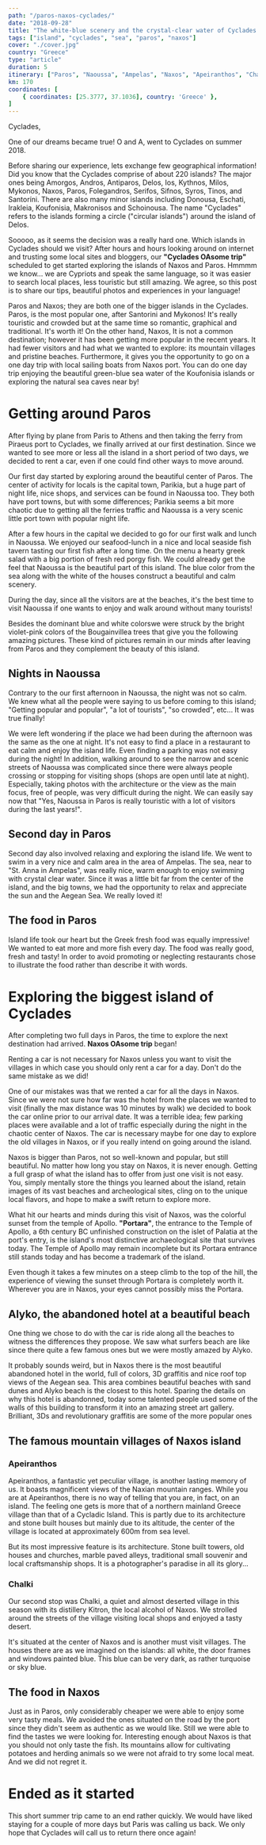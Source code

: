 ```yaml
---
path: "/paros-naxos-cyclades/"
date: "2018-09-28"
title: "The white-blue scenery and the crystal-clear water of Cyclades!"
tags: ["island", "cyclades", "sea", "paros", "naxos"]
cover: "./cover.jpg"
country: "Greece"
type: "article"
duration: 5
itinerary: ["Paros", "Naoussa", "Ampelas", "Naxos", "Apeiranthos", "Chalki", "Aliko"]
km: 170
coordinates: [
    { coordinates: [25.3777, 37.1036], country: 'Greece' },
]
---
```


Cyclades,

One of our dreams became true! O and A, went to Cyclades on summer 2018.

Before sharing our experience, lets exchange few geographical
information! Did you know that the Cyclades comprise of about 220 islands?
The major ones being Amorgos, Andros, Antiparos, Delos, Ios, Kythnos,
Milos, Mykonos, Naxos, Paros, Folegandros, Serifos, Sifnos, Syros,
Tinos, and Santoríni. There are also many minor islands including
Donousa, Eschati, Irakleia, Koufonisia, Makronisos and Schoinousa. The
name "Cyclades" refers to the islands forming a circle ("circular
islands") around the island of Delos.

Sooooo, as it seems the decision was a really hard one. Which
islands in Cyclades should we visit? After hours and hours
looking around on internet and trusting some local sites and bloggers,
our **"Cyclades OAsome trip"** scheduled to get started exploring the
islands of Naxos and Paros. Hmmmm we know... we are Cypriots and speak the
same language, so it was easier to search local places, less touristic but still amazing.
We agree, so this post is to share our tips, beautiful photos and experiences
in your language!

Paros and Naxos; they are both one of the bigger islands in the
Cyclades. Paros, is the most popular one, after Santorini and Mykonos!
It's really touristic and crowded but at the same time so romantic,
graphical and traditional. It's worth it!
On the other hand, Naxos, It is not a common destination; however it has
been getting more popular in the recent years. It had fewer visitors and
had what we wanted to explore: its mountain villages and pristine beaches.
Furthermore, it gives you the opportunity to go on a one day trip with local
sailing boats from Naxos port. You can do one day trip enjoying the
beautiful green-blue sea water of the Koufonisia islands or exploring the
natural sea caves near by!

# Getting around Paros

After flying by plane from Paris to Athens and then taking the ferry
from Piraeus port to Cyclades, we finally arrived at our first
destination. Since we wanted to see more or less all the island
in a short period of two days, we decided to rent a car, even if one could find other
ways to move around.

Our first day started by exploring around the beautiful center of Paros.
The center of activity for locals is the capital town, Parikia, but a
huge part of night life, nice shops, and services can be found in
Naoussa too. They both have port towns, but with some differences; Parikia seems a bit more chaotic due to getting all the ferries traffic and Naoussa is a very scenic little port town with popular night life.

<rehype-image src="paroikia.jpg"></rehype-image>

After a few hours in the capital we decided to go for our first walk and lunch in Naoussa.
We enjoyed our seafood-lunch in a nice and local seaside fish tavern tasting our first
fish after a long time. On the menu a hearty greek salad with a big portion of fresh red porgy fish. We could already get the feel that Naoussa is the beautiful part of this island. The blue color from the sea along with the white of the houses construct a beautiful and calm scenery.

<photo-composition><rehype-image src="naousa.jpg" /><rehype-image src="varkes.jpg" /><rehype-image src="voukemvilies.jpg" /></photo-composition>

<tip title="Avoiding crowds">
During the day, since all the visitors are at the beaches, it's the best time to visit Naoussa if one wants to enjoy and walk around without many tourists!
</tip>

Besides the dominant blue and white colorswe were struck by the bright
violet-pink colors of the Bougainvillea trees that give you the
following amazing pictures. These kind of pictures remain in our minds
after leaving from Paros and they complement the beauty of this island.

## Nights in Naoussa

Contrary to the our first afternoon in Naoussa, the night was not so
calm. We knew what all the people were saying to us before
coming to this island; "Getting popular and popular", "a lot of
tourists", "so crowded", etc... It was true finally!

<rehype-image src="nixta-naoussa.jpg"></rehype-image>

We were left wondering if the place we had been during the afternoon was the
same as the one at night. It's not easy to find a place in a restaurant to eat calm
and enjoy the island life. Even finding a parking was not easy during
the night! In addition, walking around to see the narrow and scenic
streets of Naoussa was complicated since there were always people crossing or
stopping for visiting shops (shops are open until late at night). Especially,
taking photos with the architecture or the view as the main focus,
free of people, was very difficult during the night.
We can easily say now that "Yes, Naoussa in Paros is really touristic
with a lot of visitors during the last years!".

## Second day in Paros

Second day also involved relaxing and exploring the island life.
We went to swim in a very nice and calm area in the area of
Ampelas. The sea, near to "St. Anna in Ampelas", was really nice, warm
enough to enjoy swimming with crystal clear water. Since it was a little bit far
from the center of the island, and the big towns, we had the opportunity to relax
and appreciate the sun and the Aegean Sea. We really loved it!

<rehype-image src="ampelas.jpg"></rehype-image>

## The food in Paros

Island life took our heart but the Greek fresh food was equally impressive! We
wanted to eat more and more fish every day. The food was really
good, fresh and tasty! In order to avoid promoting or neglecting restaurants
chose to illustrate the food rather than describe it with words.

<rehype-image src="food.png"></rehype-image>

# Exploring the biggest island of Cyclades

After completing two full days in Paros, the time to explore the next
destination had arrived. **Naxos OAsome trip** began!

<rehype-image src="xtapodia.jpg"></rehype-image>

<tip title="Rent a car">
Renting a car is not necessary for Naxos unless you want to visit the villages in which case you should only rent a car for a day. Don't do the same mistake as we did!
</tip>

One of our mistakes was that we rented a car for all the days in Naxos.
Since we were not sure how far was the hotel from the places we wanted
to visit (finally the max distance was 10 minutes by walk) we decided to
book the car online prior to our arrival date. It was a terrible idea;
few parking places were available and a lot of traffic especially during
the night in the chaotic center of Naxos. The car is necessary maybe for
one day to explore the old villages in Naxos, or if you really intend on going around the island.

<rehype-image src="naxos-night.jpg"></rehype-image>

Naxos is bigger than Paros, not so well-known and popular, but
still beautiful. No matter how long you stay on Naxos, it is never
enough. Getting a full grasp of what the island has to offer from just
one visit is not easy. You, simply mentally store the things you learned
about the island, retain images of its vast beaches and archeological
sites, cling on to the unique local flavors, and hope to make a swift
return to explore more.

What hit our hearts and minds during this visit of Naxos, was the colorful sunset from the temple of Apollo. **"Portara"**, the entrance to the Temple of Apollo, a 6th century BC
unfinished construction on the islet of Palatia at the port's entry, is
the island's most distinctive archaeological site that survives today.
The Temple of Apollo may remain incomplete but its Portara
entrance still stands today and has become a trademark of the island.

<rehype-image src="portara.jpg"></rehype-image>

Even though it takes a few minutes on a steep climb to the top
of the hill, the experience of viewing the sunset through Portara is completely worth it.
Wherever you are in Naxos, your eyes cannot possibly miss the Portara.

## Alyko, the abandoned hotel at a beautiful beach

One thing we chose to do with the car is ride along all the beaches to witness the differences they propose. We saw what surfers beach are like since there quite a few famous ones but we were mostly amazed by Alyko.

It probably sounds weird, but in Naxos there is the most beautiful
abandoned hotel in the world, full of colors, 3D graffitis and nice
roof top views of the Aegean sea. This area combines beautiful beaches
with sand dunes and Alyko beach is the closest to this hotel. Sparing the details
on why this hotel is abandonned, today some talented people used some of the walls of
this building to transform it into an amazing street art gallery. Brilliant, 3Ds and
revolutionary graffitis are some of the more popular ones

<rehype-image src="hotel-3d.jpg"></rehype-image>

## The famous mountain villages of Naxos island

### Apeiranthos

Apeiranthos, a fantastic yet peculiar village, is another lasting memory
of us. It boasts magnificent views of the Naxian mountain ranges.
While you are at Apeiranthos, there is no way of telling that you are, in
fact, on an island. The feeling one gets is more that of a northern
mainland Greece village than that of a Cycladic Island. This is partly
due to its architecture and stone built houses but mainly due to its
altitude, the center of the village is located at approximately 600m
from sea level.

<rehype-image src="anemomiloi.jpg"></rehype-image>

But its most impressive feature is its architecture. Stone built towers,
old houses and churches, marble paved alleys, traditional small souvenir
and local craftsmanship shops. It is a photographer's paradise in all
its glory...

### Chalki

Our second stop was Chalki, a quiet and almost deserted village in this
season with its distillery Kitron, the local alcohol of Naxos. We strolled around
the streets of the village visiting local shops and enjoyed a tasty desert.

<rehype-image src="naxos-car.jpg"></rehype-image>

It's situated at the center of Naxos and is another must
visit villages. The houses there are as we imagined on the islands: all white, the door
frames and windows painted blue. This blue can be very dark, as rather
turquoise or sky blue.

<rehype-image src="chalki.jpg"></rehype-image>

## The food in Naxos

Just as in Paros, only considerably cheaper we were able to enjoy some very tasty meals.
We avoided the ones situated on the road by the port since they didn't seem as authentic as
we would like. Still we were able to find the tastes we were looking for. Interesting enough about Naxos is that you should not only taste the fish. Its mountains allow for cultivating potatoes and
herding animals so we were not afraid to try some local meat. And we did not regret it.

# Ended as it started

This short summer trip came to an end rather quickly. We would have liked staying for a couple of more days but Paris was calling us back. We only hope that Cyclades will call us to return there once again!
